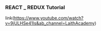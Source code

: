 ### REACT _ REDUX Tutorial 

link(https://www.youtube.com/watch?v=9jULHSe41ls&ab_channel=LaithAcademy)